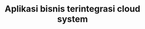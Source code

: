 ---
templateKey: 'home-page'
title: Aplikasi bisnis terintegrasi cloud system 
meta_title: Dashboard | Integration process your business
meta_description: >-
  Jasa pengintegrasian aplikasi berbasis cloud server berbasis web,
  Aplikasi akan disesuaikan dengan proses bisnis yang anda kembangkan saat ini akan lebih mudah, fleksibel dan akurat.
heading: Aplikasi bisnis yang terintagrasi berbasis cloud
description: >-
  Kami menyediakan jasa custom aplikasi bisnis dengan pengintegrasian Accuate online & manajemen file bisnis anda secara terstruktur dan rapi berbasis cloud file system dengan google drive.
offerings:
  blurbs:
    - image: /icons/sitelink-integrations-partners.png
      text: >
        REST (Representional State Transfer) API adalah suatu arsitektur metode komunikasi yang menggunakan protokol HTTP untuk pertukaran data dan metode ini sering diterapkan dalam pengembangan aplikasi. Dimana tujuannya adalah untuk menjadikan sistem yang memiliki performa yang baik, cepat dan mudah untuk di kembangkan (scale) terutama dalam pertukaran dan komunikasi data.
        REST API yang memanfaatkan prinsip HATEOAS memiliki keuntungan bagi software developer. Sebuah REST API memiliki satu endpoint utama (URL) yang dapat diakses, selanjutnya dapat dieksplorasi seperti halnya melakukan browsing pada Web. Resources dapat dengan mudah ditelusuri dan ditemukan melalui hyperlinks, serta juga dapat dimanipulasi dengan menggunakan HTTP verbs
    - image: /icons/maxresdefault.jpg
      text: >
        Google drive merupakan layanan penyimpanan online (cloud) milik Google yang telah diluncurkan sejak April 2012 yang lalu. Google Drive memudahkan pengguna untuk menyimpan file melalui internet, sehingga dokumen Anda tidak akan hilang selama Anda mengetahui email dan password Anda, dengan adanya google drive ini file - file proses bisnis anda akan disimpan di google drive cloud, dan ini akan sangat menghemat waktu dan tenaga anda dalam penggunaan data secara berkala.
    - image: /icons/AOL-banner-atas-min.png
      text: >
        Aplikasi anda akan terhubung dengan accurate secara fleksibel, efisien dan data yang sudah disinkronkan akan lebih akurat antara proses bisnis anda dan keuangan anda. Aplikasi Accurate Online ini adalah sebuah software akuntansi berbasis Cloud telah hadir untuk membantu pemilik bisnis UKM di Indonesia.
        Dengan teknologi sedemikian canggih seperti ini, tidak akan pernah ada waktu yang lebih baik lagi untuk meng-optimalkan pertumbuhan disuatu bisnis yang akan dan yang berjalan anda saat ini.
    - image: /icons/php-login-and-authentication-the-definitive-guide.png
      text: >
        Authentication atau Otentikasi adalah suatu proses atau tindakan untuk membuktikan atau menunjukkan sesuatu yang benar, asli, atau valid.  Teknologi otentikasi menyediakan kontrol akses untuk sistem dengan memeriksa atau melihat apakah kredensial pengguna cocok dengan kredensial di dalam database pengguna yang berwenang atau di server otentikasi data.
testimonials:
  - author: Gani Wicaksono
    quote: >-
      Project yang ditawarkan sangat membantu saya dalam mengembangkan bisnis berbasis web ini, sistem bisa direquest sesuai dengan proses bisnis saya saat ini. Good technology is seamless sukses selalu Integration application cloud. 
  # - author: Subarashi San
  #   quote: >-
  #     Fusce porttitor vulputate enim, nec blandit magna gravida et. Etiam et dignissim ligula. 
  #     Lorem ipsum dolor sit amet, consectetur adipiscing elit.
  # - author: Subarasdashi San
  #   quote: >-
  #     Fusce porttitor vulputate enim, nec blandit magna gravida et. Etiam et dignissim ligula. 
  #     Lorem ipsum dolor sit amet, consectetur adipiscing elit.
---